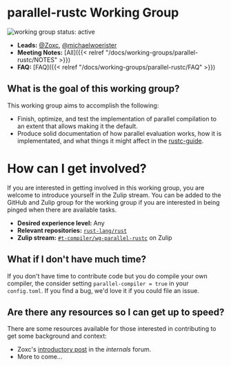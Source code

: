 # parallel-rustc Working Group
![working group status: active][status]

- **Leads:** [@Zoxc][Zoxc], [@michaelwoerister][michaelwoerister]
- **Meeting Notes:** [All]({{< relref "/docs/working-groups/parallel-rustc/NOTES" >}})
- **FAQ:** [FAQ]({{< relref "/docs/working-groups/parallel-rustc/FAQ" >}})


[Zoxc]: https://github.com/Zoxc
[michaelwoerister]: https://github.com/michaelwoerister
[status]: https://img.shields.io/badge/status-active-brightgreen.svg?style=for-the-badge

## What is the goal of this working group?
This working group aims to accomplish the following:

- Finish, optimize, and test the implementation of parallel compilation to an extent
  that allows making it the default.
- Produce solid documentation of how parallel evaluation works, how it is
  implementated, and what things it might affect in the [rustc-guide][rustc-guide].

[rustc-guide]: https://rust-lang.github.io/rustc-guide/

# How can I get involved?
If you are interested in getting involved in this working group, you are welcome to
introduce yourself in the Zulip stream. You can be added to the GitHub and Zulip
group for the working group if you are interested in being pinged when there are available tasks.

- **Desired experience level:** Any
- **Relevant repositories:** [`rust-lang/rust`][repo]
- **Zulip stream:** [`#t-compiler/wg-parallel-rustc`][zulip] on Zulip

[repo]: https://github.com/rust-lang/rust
[zulip]: https://rust-lang.zulipchat.com/#narrow/stream/187679-t-compiler.2Fwg-parallel-rustc

## What if I don't have much time?
If you don't have time to contribute code but you do compile your own compiler,
the consider setting `parallel-compiler = true` in your `config.toml`. If you
find a bug, we'd love it if you could file an issue.

## Are there any resources so I can get up to speed?
There are some resources available for those interested in contributing to get some background
and context:

- Zoxc's [introductory post][zoxc-internals-post] in the _internals_ forum.
- More to come...


[zoxc-internals-post]: https://internals.rust-lang.org/t/parallelizing-rustc-using-rayon/6606

